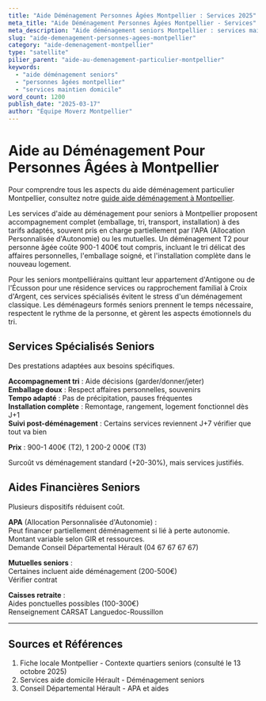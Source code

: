 ```yaml
---
title: "Aide Déménagement Personnes Âgées Montpellier : Services 2025"
meta_title: "Aide Déménagement Personnes Âgées Montpellier - Services"
meta_description: "Aide déménagement seniors Montpellier : services maintien domicile, prix adaptés, accompagnement. Solutions."
slug: "aide-demenagement-personnes-agees-montpellier"
category: "aide-demenagement-montpellier"
type: "satellite"
pilier_parent: "aide-au-demenagement-particulier-montpellier"
keywords:
  - "aide déménagement seniors"
  - "personnes âgées montpellier"
  - "services maintien domicile"
word_count: 1200
publish_date: "2025-03-17"
author: "Équipe Moverz Montpellier"
---
```


# Aide au Déménagement Pour Personnes Âgées à Montpellier


Pour comprendre tous les aspects du aide déménagement particulier Montpellier, consultez notre [guide aide déménagement à Montpellier](/blog/aide-demenagement-particulier-montpellier/aide-demenagement-particulier-montpellier).


Les services d'aide au déménagement pour seniors à Montpellier proposent accompagnement complet (emballage, tri, transport, installation) à des tarifs adaptés, souvent pris en charge partiellement par l'APA (Allocation Personnalisée d'Autonomie) ou les mutuelles. Un déménagement T2 pour personne âgée coûte 900-1 400€ tout compris, incluant le tri délicat des affaires personnelles, l'emballage soigné, et l'installation complète dans le nouveau logement.

Pour les seniors montpelliérains quittant leur appartement d'Antigone ou de l'Écusson pour une résidence services ou rapprochement familial à Croix d'Argent, ces services spécialisés évitent le stress d'un déménagement classique. Les déménageurs formés seniors prennent le temps nécessaire, respectent le rythme de la personne, et gèrent les aspects émotionnels du tri.

## Services Spécialisés Seniors

Des prestations adaptées aux besoins spécifiques.

**Accompagnement tri** : Aide décisions (garder/donner/jeter)  
**Emballage doux** : Respect affaires personnelles, souvenirs  
**Tempo adapté** : Pas de précipitation, pauses fréquentes  
**Installation complète** : Remontage, rangement, logement fonctionnel dès J+1  
**Suivi post-déménagement** : Certains services reviennent J+7 vérifier que tout va bien

**Prix** : 900-1 400€ (T2), 1 200-2 000€ (T3)

Surcoût vs déménagement standard (+20-30%), mais services justifiés.

## Aides Financières Seniors

Plusieurs dispositifs réduisent coût.

**APA** (Allocation Personnalisée d'Autonomie) :  
Peut financer partiellement déménagement si lié à perte autonomie.  
Montant variable selon GIR et ressources.  
Demande Conseil Départemental Hérault (04 67 67 67 67)

**Mutuelles seniors** :  
Certaines incluent aide déménagement (200-500€)  
Vérifier contrat

**Caisses retraite** :  
Aides ponctuelles possibles (100-300€)  
Renseignement CARSAT Languedoc-Roussillon

---

## Sources et Références

1. Fiche locale Montpellier - Contexte quartiers seniors (consulté le 13 octobre 2025)
2. Services aide domicile Hérault - Déménagement seniors
3. Conseil Départemental Hérault - APA et aides

